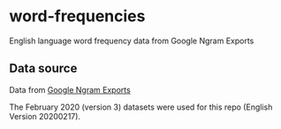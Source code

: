# word-frequencies
English language word frequency data from Google Ngram Exports 


## Data source
Data from [Google Ngram Exports](https://storage.googleapis.com/books/ngrams/books/datasetsv3.html)

The February 2020 (version 3) datasets were used for this repo (English Version 20200217).